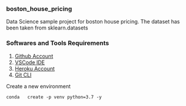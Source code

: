 ### boston_house_pricing
Data Science sample project for boston house pricing. The dataset has been taken from sklearn.datasets

### Softwares and Tools Requirements
1. [Github Account]("https://github.com")
2. [VSCode IDE]("https://code.visualstudio.com/")
3. [Heroku Account]("https://heroku.com")
4. [Git CLI]("https://git-scm.com/book/en/v2/Getting-Started-The-Command-Line")

Create a new environment
```
conda   create -p venv python=3.7 -y
```
